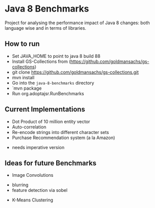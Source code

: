 Java 8 Benchmarks
=================

Project for analysing the performance impact of Java 8 changes: both language wise and in terms of libraries.

How to run
----------

* Set JAVA\_HOME to point to java 8 build 88
* Install GS-Collections from (https://github.com/goldmansachs/gs-collections)
 * git clone https://github.com/goldmansachs/gs-collections.git
 * mvn install
* Go into the `java-8-benchmarks` directory
* `mvn package
* Run org.adoptajsr.RunBenchmarks

Current Implementations
-----------------------

* Dot Product of 10 million entity vector
* Auto-correlation
* Re-encode strings into different character sets
* Purchase Recommendation system (a la Amazon)
 - needs imperative version

Ideas for future Benchmarks
---------------------------

* Image Convolutions
 - blurring
 - feature detection via sobel
* K-Means Clustering

